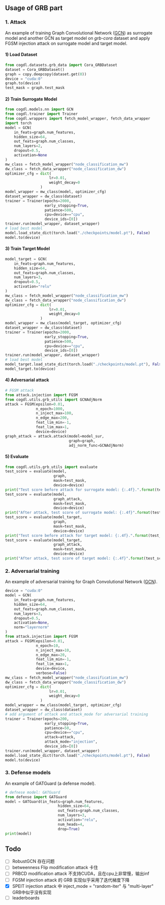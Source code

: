 ## Usage of GRB part

### 1. Attack

An example of training Graph Convolutional Network ([GCN](https://arxiv.org/abs/1609.02907)) as surrogate model and another GCN as target model on _grb-cora_ dataset and apply FGSM injection attack on surrogate model and target model.

#### 1) Load Dataset

```python
from cogdl.datasets.grb_data import Cora_GRBDataset
dataset = Cora_GRBDataset()
graph = copy.deepcopy(dataset.get(0))
device = "cuda:0"
graph.to(device)
test_mask = graph.test_mask
```

#### 2) Train Surrogate Model

```python
from cogdl.models.nn import GCN
from cogdl.trainer import Trainer
from cogdl.wrappers import fetch_model_wrapper, fetch_data_wrapper
import torch
model = GCN(
    in_feats=graph.num_features,
    hidden_size=64,
    out_feats=graph.num_classes,
    num_layers=2,
    dropout=0.5,
    activation=None
)
mw_class = fetch_model_wrapper("node_classification_mw")
dw_class = fetch_data_wrapper("node_classification_dw")
optimizer_cfg = dict(
                    lr=0.01,
                    weight_decay=0
                )
model_wrapper = mw_class(model, optimizer_cfg)
dataset_wrapper = dw_class(dataset)
trainer = Trainer(epochs=2000,
                  early_stopping=True,
                  patience=500,
                  cpu=device=="cpu",
                  device_ids=[0])
trainer.run(model_wrapper, dataset_wrapper)
# load best model
model.load_state_dict(torch.load("./checkpoints/model.pt"), False)
model.to(device)
```

#### 3) Train Target Model

```python
model_target = GCN(
    in_feats=graph.num_features,
    hidden_size=64,
    out_feats=graph.num_classes,
    num_layers=3,
    dropout=0.5,
    activation="relu"
)
mw_class = fetch_model_wrapper("node_classification_mw")
dw_class = fetch_data_wrapper("node_classification_dw")
optimizer_cfg = dict(
                    lr=0.01,
                    weight_decay=0
                )
model_wrapper = mw_class(model_target, optimizer_cfg)
dataset_wrapper = dw_class(dataset)
trainer = Trainer(epochs=2000,
                  early_stopping=True,
                  patience=500,
                  cpu=device=="cpu",
                  device_ids=[0])
trainer.run(model_wrapper, dataset_wrapper)
# load best model
model_target.load_state_dict(torch.load("./checkpoints/model.pt"), False)
model_target.to(device)
```

#### 4) Adversarial attack

```python
# FGSM attack
from attack.injection import FGSM
from cogdl.utils.grb_utils import GCNAdjNorm
attack = FGSM(epsilon=0.01,
              n_epoch=1000,
              n_inject_max=100,
              n_edge_max=200,
              feat_lim_min=-1,
              feat_lim_max=1,
              device=device)
graph_attack = attack.attack(model=model_sur,
                             graph=graph,
                             adj_norm_func=GCNAdjNorm)
```

#### 5) Evaluate

```python
from cogdl.utils.grb_utils import evaluate
test_score = evaluate(model,
                      graph,
                      mask=test_mask,
                      device=device)
print("Test score before attack for surrogate model: {:.4f}.".format(test_score))
test_score = evaluate(model, 
                      graph_attack,
                      mask=test_mask,
                      device=device)
print("After attack, test score of surrogate model: {:.4f}".format(test_score))
test_score = evaluate(model_target,
                      graph,
                      mask=test_mask,
                      device=device)
print("Test score before attack for target model: {:.4f}.".format(test_score))
test_score = evaluate(model_target, 
                      graph_attack,
                      mask=test_mask,
                      device=device)
print("After attack, test score of target model: {:.4f}".format(test_score))
```



### 2. Adversarial training

An example of adversarial training for Graph Convolutional Network ([GCN](https://arxiv.org/abs/1609.02907)).

```python
device = "cuda:0"
model = GCN(
    in_feats=graph.num_features,
    hidden_size=64,
    out_feats=graph.num_classes,
    num_layers=3,
    dropout=0.5,
    activation=None,
    norm="layernorm"
)
from attack.injection import FGSM
attack = FGSM(epsilon=0.01,
              n_epoch=10,
              n_inject_max=10,
              n_edge_max=20,
              feat_lim_min=-1,
              feat_lim_max=1,
              device=device,
              verbose=False)
mw_class = fetch_model_wrapper("node_classification_mw")
dw_class = fetch_data_wrapper("node_classification_dw")
optimizer_cfg = dict(
                    lr=0.01,
                    weight_decay=0
                )
model_wrapper = mw_class(model_target, optimizer_cfg)
dataset_wrapper = dw_class(dataset)
# add argument of attack and attack_mode for adversarial training
trainer = Trainer(epochs=200,
                  early_stopping=True,
                  patience=50,
                  cpu=device=="cpu",
                  attack=attack,
                  attack_mode="injection",
                  device_ids=[0])
trainer.run(model_wrapper, dataset_wrapper)
model.load_state_dict(torch.load("./checkpoints/model.pt"), False)
model.to(device)
```



### 3. Defense models

An example of GATGuard (a defense model).

```python
# defnese model: GATGuard
from defense import GATGuard
model = GATGuard(in_feats=graph.num_features,
                        hidden_size=64,
                        out_feats=graph.num_classes,
                        num_layers=3,
                        activation="relu",
                        num_heads=4,
                        drop=True)
print(model)
```



## Todo

- [ ] RobustGCN 存在问题
- [ ] betweenness Flip modification attack 卡住
- [ ] PRBCD modification attack 不支持CUDA，且在cpu上非常慢，输出inf
- [ ] FGSM injection attack 的 GRB 实现似乎采用了迭代梯度下降
- [x] SPEIT injection attack 中 inject_mode = "random-iter" 与 "multi-layer" GRB中似乎没有实现
- [ ] leaderboards